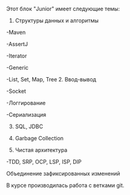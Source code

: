 Этот блок "Junior" имеет следующие темы:

1. Структуры данных и алгоритмы

-Maven

-AssertJ

-Iterator

-Generic

-List, Set, Map, Tree
2. Ввод-вывод

-Socket

-Логгирование

-Сериализация

3. SQL, JDBC

4. Garbage Collection

5. Чистая архитектура

-TDD, SRP, OCP, LSP, ISP, DIP

Объединение зафиксированных изменений

В курсе производилась работа с ветками git.